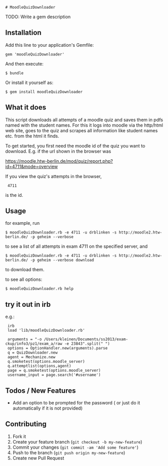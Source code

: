     # MoodleQuizDownloader

TODO: Write a gem description

## Installation

Add this line to your application's Gemfile:

    gem 'moodleQuizDownloader'

And then execute:

    $ bundle

Or install it yourself as:

    $ gem install moodleQuizDownloader

## What it does

This script downloads all attempts of a moodle quiz and saves them in pdfs named with the student names.
For this it logs into moodle via the http/html web site, goes to the quiz and scrapes all information like student names etc. from the html it finds.

To get started, you first need the moodle id of the quiz you want to download. E.g. if the url shown in the browser was

https://moodle.htw-berlin.de/mod/quiz/report.php?id=4711&mode=overview

If you view the quiz's attempts in the browser,

     4711

is the id.

## Usage

for example, run

    $ moodleQuizDownloader.rb -e 4711 -u drblinken -s http://moodle2.htw-berlin.de/ -p geheim --verbose

to see a list of all attempts in exam 4711 on the specified server,
and

    $ moodleQuizDownloader.rb -e 4711 -u drblinken -s http://moodle2.htw-berlin.de/ -p geheim --verbose download

to download them.

to see all options:

    $ moodleQuizDownloader.rb help

## try it out in irb

e.g.:

     irb
     load 'lib/moodleQuizDownloader.rb'

     arguments = "-o /Users/kleinen/Documents/ss2013/exam-     ckup/info3/pz1/exam_a/raw -e 23843".split(" ")
     options = OptionHandler.new(arguments).parse
     q = QuizDownloader.new
     agent = Mechanize.new
     q.smoketest(options.moodle_server)
     q.attemptlist(options,agent)
     page = q.smoketest(options.moodle_server)
     username_input = page.search('#username')

## Todos / New Features

* Add an option to be prompted for the password ( or just do it automatically if it is not provided)

## Contributing

1. Fork it
2. Create your feature branch (`git checkout -b my-new-feature`)
3. Commit your changes (`git commit -am 'Add some feature'`)
4. Push to the branch (`git push origin my-new-feature`)
5. Create new Pull Request
